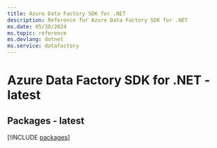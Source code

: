 ```yaml
---
title: Azure Data Factory SDK for .NET
description: Reference for Azure Data Factory SDK for .NET
ms.date: 05/30/2024
ms.topic: reference
ms.devlang: dotnet
ms.service: datafactory
---
```

# Azure Data Factory SDK for .NET - latest
## Packages - latest
[!INCLUDE [packages](data-factory-index.md)]